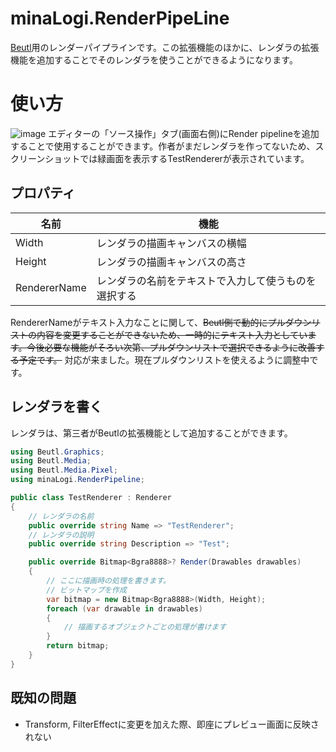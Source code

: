 # minaLogi.RenderPipeLine
[Beutl](https://github.com/b-editor/beutl/)用のレンダーパイプラインです。この拡張機能のほかに、レンダラの拡張機能を追加することでそのレンダラを使うことができるようになります。

# 使い方
![image](https://github.com/minaLogi/minaLogi.RenderPipeLine/assets/88201103/ce6a23bb-b7ad-4b7a-9855-581cb9474d4e)
エディターの「ソース操作」タブ(画面右側)にRender pipelineを追加することで使用することができます。作者がまだレンダラを作ってないため、スクリーンショットでは緑画面を表示するTestRendererが表示されています。

## プロパティ
| 名前 | 機能 |
| --- | --- |
| Width | レンダラの描画キャンバスの横幅 |
| Height | レンダラの描画キャンバスの高さ |
| RendererName | レンダラの名前をテキストで入力して使うものを選択する |

RendererNameがテキスト入力なことに関して、~~Beutl側で動的にプルダウンリストの内容を変更することができないため、一時的にテキスト入力としています。今後必要な機能がそろい次第、プルダウンリストで選択できるように改善する予定です。~~
対応が来ました。現在プルダウンリストを使えるように調整中です。

## レンダラを書く
レンダラは、第三者がBeutlの拡張機能として追加することができます。

```C#
using Beutl.Graphics;
using Beutl.Media;
using Beutl.Media.Pixel;
using minaLogi.RenderPipeline;

public class TestRenderer : Renderer
{
    // レンダラの名前
    public override string Name => "TestRenderer";
    // レンダラの説明
    public override string Description => "Test";

    public override Bitmap<Bgra8888>? Render(Drawables drawables)
    {
        // ここに描画時の処理を書きます。
        // ビットマップを作成
        var bitmap = new Bitmap<Bgra8888>(Width, Height);
        foreach (var drawable in drawables)
        {
            // 描画するオブジェクトごとの処理が書けます
        }
        return bitmap;
    }
}
```


## 既知の問題
- Transform, FilterEffectに変更を加えた際、即座にプレビュー画面に反映されない